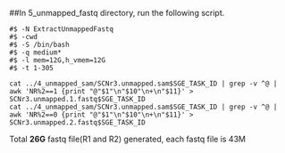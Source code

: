 ##In 5_unmapped_fastq directory, run the following script.
```
#$ -N ExtractUnmappedFastq
#$ -cwd
#$ -S /bin/bash
#$ -q medium*
#$ -l mem=12G,h_vmem=12G
#$ -t 1-305

cat ../4_unmapped_sam/SCNr3.unmapped.sam$SGE_TASK_ID | grep -v ^@ | awk 'NR%2==1 {print "@"$1"\n"$10"\n+\n"$11}' > SCNr3.unmapped.1.fastq$SGE_TASK_ID
cat ../4_unmapped_sam/SCNr3.unmapped.sam$SGE_TASK_ID | grep -v ^@ | awk 'NR%2==0 {print "@"$1"\n"$10"\n+\n"$11}' > SCNr3.unmapped.2.fastq$SGE_TASK_ID
```
Total **26G** fastq file(R1 and R2) generated, each fastq file is 43M
